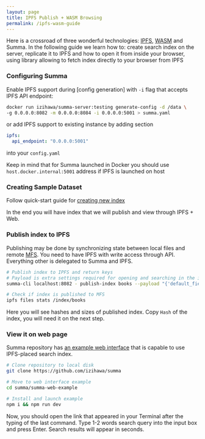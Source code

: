 ```yaml
---
layout: page
title: IPFS Publish + WASM Browsing
permalink: /ipfs-wasm-guide
---
```

Here is a crossroad of three wonderful technologies: [IPFS](https://docs.ipfs.io/), [WASM](https://webassembly.org/getting-started/developers-guide/) and Summa.
In the following guide we learn how to: 
create search index on the server, 
replicate it to IPFS 
and how to open it from inside your browser, using library allowing to fetch index directly to your browser from IPFS

### Configuring Summa

Enable IPFS support during [config generation] with `-i` flag that accepts IPFS API endpoint:
```bash
docker run izihawa/summa-server:testing generate-config -d /data \
-g 0.0.0.0:8082 -m 0.0.0.0:8084 -i 0.0.0.0:5001 > summa.yaml
```
or add IPFS support to existing instance by adding section
```yaml
ipfs:
  api_endpoint: "0.0.0.0:5001"
```
into your `config.yaml`

Keep in mind that for Summa launched in Docker you should use `host.docker.internal:5001` address if IPFS is launched on host

### Creating Sample Dataset

Follow quick-start guide for [creating new index](/summa/quick-start#setup)

In the end you will have index that we will publish and view through IPFS + Web.

### Publish index to IPFS <a name="ipfs"></a>

Publishing may be done by synchronizing state between local files and remote [MFS](https://docs.ipfs.tech/concepts/file-systems/#mutable-file-system-mfs).
You need to have IPFS with write access through API. Everything other is delegated to Summa and IPFS.

```bash
# Publish index to IPFS and return keys
# Payload is extra settings required for opening and searching in the index. It is subject of changing in the nearest future.
summa-cli localhost:8082 - publish-index books --payload "{'default_fields': ['title', 'text'], 'multi_fields': [], 'name': 'books'}"

# Check if index is published to MFS
ipfs files stats /index/books
```

Here you will see hashes and sizes of published index. Copy `Hash` of the index, you will need it on the next step.

### View it on web page <a name="web"></a>

Summa repository has [an example web interface](https://github.com/izihawa/summa/tree/master/summa-web-example) that is capable to use IPFS-placed search index.
```bash
# Clone repository to local disk
git clone https://github.com/izihawa/summa

# Move to web interface example
cd summa/summa-web-example

# Install and launch example
npm i && npm run dev
```

Now, you should open the link that appeared in your Terminal after the typing of the last command.
Type 1-2 words search query into the input box and press Enter. Search results will appear in seconds.
